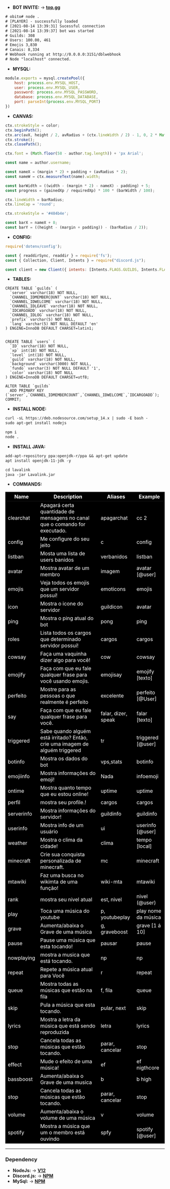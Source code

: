 - **BOT INVITE:** &rarr; **[top.gg](https://top.gg/bot/530879398488834060)**


```diff
# obito# node .
# [PLAYER] - successfully loaded
# [2021-08-14 13:39:31] Sucessful connection
# [2021-08-14 13:39:37] bot was started
# Guilds: 308
# Users: 100.00, 461
# Emojis 3,830
# Canais: 8,334
# Webhook running at http://0.0.0.0:3151/dblwebhook
# Node "localhost" connected.
```

- **MYSQL:** 
```javascript
module.exports = mysql.createPool({
    host: process.env.MYSQL_HOST,
    user: process.env.MYSQL_USER,
    password: process.env.MYSQL_PASSWORD,
    database: process.env.MYSQL_DATABASE,
    port: parseInt(process.env.MYSQL_PORT)
})
```

- **CANVAS:** 
```javascript
ctx.strokeStyle = color;
ctx.beginPath();
ctx.arc(avX, height / 2, avRadius + (ctx.lineWidth / 2) - 1, 0, 2 * Math.PI);
ctx.stroke();
ctx.closePath();

ctx.font = (Math.floor(58 - author.tag.length)) + 'px Arial';

const name = author.username;

const nameX = (margin * 2) + padding + (avRadius * 2);
const nameW = ctx.measureText(name).width;

const barWidth = ((width - (margin * 2) - nameX) - padding) + 5;
const progress = (gainedXp / requiredXp) * 100 * (barWidth / 100);

ctx.lineWidth = barRadius;
ctx.lineCap = 'round';

ctx.strokeStyle = '#484b4e';

const barX = nameX + 8;
const barY = ((height - (margin + padding)) - (barRadius / 2));
```

- **CONFIG:** 
```javascript
require('dotenv/config');

const { readdirSync, readdir } = require('fs');
const { Collection, Client, Intents } = require("discord.js");

const client = new Client({ intents: [Intents.FLAGS.GUILDS, Intents.FLAGS.GUILD_MESSAGES] });
```

- **TABLES:** 
```mysql
CREATE TABLE `guilds` (
  `server` varchar(18) NOT NULL,
  `CHANNEL_IDMEMBERCOUNT` varchar(18) NOT NULL,
  `CHANNEL_IDWELCOME` varchar(18) NOT NULL,
  `CHANNEL_IDLEAVE` varchar(18) NOT NULL,
  `IDCARGOADD` varchar(18) NOT NULL,
  `CHANNEL_IDLOG` varchar(18) NOT NULL,
  `prefix` varchar(5) NOT NULL,
  `lang` varchar(5) NOT NULL DEFAULT 'en'
) ENGINE=InnoDB DEFAULT CHARSET=latin1;


CREATE TABLE `users` (
  `ID` varchar(18) NOT NULL,
  `xp` int(18) NOT NULL,
  `level` int(18) NOT NULL,
  `guild` varchar(18) NOT NULL,
  `background` varchar(3000) NOT NULL,
  `fundo` varchar(3) NOT NULL DEFAULT '1',
  `color` varchar(18) NOT NULL
) ENGINE=InnoDB DEFAULT CHARSET=utf8;

ALTER TABLE `guilds`
  ADD PRIMARY KEY (`server`,`CHANNEL_IDMEMBERCOUNT`,`CHANNEL_IDWELCOME`,`IDCARGOADD`);
COMMIT;
```


- **INSTALL NODE:** 
```diff
curl -sL https://deb.nodesource.com/setup_14.x | sudo -E bash - 
sudo apt-get install nodejs 

npm i
node .
```

- **INSTALL JAVA:** 
```diff
add-apt-repository ppa:openjdk-r/ppa && apt-get update
apt install openjdk-11-jdk -y

cd lavalink
java -jar Lavalink.jar
```
- **COMMANDS:** 
<table style="background: #000000; color: #fff;">
    <thead>
        <tr>
            <th scope="col">Name</th>
            <th scope="col">Description</th>
            <th scope="col">Aliases</th>
            <th scope="col">Example</th>
        </tr>
    </thead>
    <tbody>
        <tr>
            <td>clearchat</td>
            <td>Apagará certa quantidade de mensagens no canal que o comando for executado.</td>
            <td>apagarchat</td>
            <td>cc 2</td>
        </tr>
        <tr>
            <td>config</td>
            <td>Me configure do seu jeito</td>
            <td>c</td>
            <td>config </td>
        </tr>
        <tr>
            <td>listban</td>
            <td>Mosta uma lista de users banidos</td>
            <td>verbanidos</td>
            <td>listban</td>
        </tr>
        <tr>
            <td>avatar</td>
            <td>Mostra avatar de um membro</td>
            <td>imagem</td>
            <td>avatar [@user]</td>
        </tr>
        <tr>
            <td>emojis</td>
            <td>Veja todos os emojis que um servidor possuí!</td>
            <td>emoticons</td>
            <td>emojis</td>
        </tr>
        <tr>
            <td>icon</td>
            <td>Mostra o icone do servidor</td>
            <td>guildicon</td>
            <td>avatar</td>
        </tr>
        <tr>
            <td>ping</td>
            <td>Mostra o ping atual do bot</td>
            <td>pong</td>
            <td>ping</td>
        </tr>
        <tr>
            <td>roles</td>
            <td>Lista todos os cargos que determinado servidor possuí!</td>
            <td>cargos</td>
            <td>cargos</td>
        </tr>
        <tr>
            <td>cowsay</td>
            <td>Faça uma vaquinha dizer algo para você!</td>
            <td>cow</td>
            <td>cowsay
                <Mensagem>
            </td>
        </tr>
        <tr>
            <td>emojify</td>
            <td>Faça com que eu fale qualquer frase para você usando emojis.</td>
            <td>emojisay</td>
            <td>emojify [texto]</td>
        </tr>
        <tr>
            <td>perfeito</td>
            <td>Mostre para as pessoas o que realmente é perfeito</td>
            <td>excelente</td>
            <td>perfeito [@User]</td>
        </tr>
        <tr>
            <td>say</td>
            <td>Faça com que eu fale qualquer frase para você.</td>
            <td>falar, dizer, speak</td>
            <td>falar [texto]</td>
        </tr>
        <tr>
            <td>triggered</td>
            <td>Sabe quando alguém está irritado? Então, crie uma imagem de alguém triggered</td>
            <td>tr</td>
            <td>triggered [@user]</td>
        </tr>
        <tr>
            <td>botinfo</td>
            <td>Mostra os dados do bot</td>
            <td>vps,stats</td>
            <td>botinfo</td>
        </tr>
        <tr>
            <td>emojiinfo</td>
            <td>Mostra informações do emoji!</td>
            <td>Nada</td>
            <td>infoemoji</td>
        </tr>
        <tr>
            <td>ontime</td>
            <td>Mostra quanto tempo que eu estou online!</td>
            <td>uptime</td>
            <td>uptime</td>
        </tr>
        <tr>
            <td>perfil</td>
            <td>mostra seu profile.!</td>
            <td>cargos</td>
            <td>cargos</td>
        </tr>
        <tr>
            <td>serverinfo</td>
            <td>Mostra informações do servidor!</td>
            <td>guildinfo</td>
            <td>guildinfo</td>
        </tr>
        <tr>
            <td>userinfo</td>
            <td>Mostra info de um usuário</td>
            <td>ui</td>
            <td>userinfo [@user]</td>
        </tr>
        <tr>
            <td>weather</td>
            <td>Mostra o clima da cidade!</td>
            <td>clima</td>
            <td>tempo [local]</td>
        </tr>
        <tr>
            <td>minecraft</td>
            <td>Crie sua conquista personalizada de minecraft.</td>
            <td>mc</td>
            <td>minecraft</td>
        </tr>
        <tr>
            <td>mtawiki</td>
            <td>Faz uma busca no wikimta de uma função!</td>
            <td>wiki-mta</td>
            <td>mtawiki</td>
        </tr>
        <tr>
            <td>rank</td>
            <td>mostra seu nivel atual</td>
            <td>est, nivel</td>
            <td>nivel (@user)</td>
        </tr>
        <tr>
            <td>play</td>
            <td>Toca uma música do youtube</td>
            <td>p, youtubeplay</td>
            <td>play nome da música</td>
        </tr>
        <tr>
            <td>grave</td>
            <td>Aumenta/abaixa o Grave de uma música</td>
            <td>g, graveboost</td>
            <td>grave [1 á 10]</td>
        </tr>
        <tr>
            <td>pause</td>
            <td>Pause uma música que esta tocando!</td>
            <td>pausar</td>
            <td>pause</td>
        </tr>
        <tr>
            <td>nowplaying</td>
            <td>mostra a musica que está tocando.</td>
            <td>np</td>
            <td>np</td>
        </tr>
        <tr>
            <td>repeat </td>
            <td>Repete a música atual para Você</td>
            <td>r</td>
            <td>repeat</td>
        </tr>
        <tr>
            <td>queue</td>
            <td>Mostra todas as músicas que estão na fila</td>
            <td>f, fila</td>
            <td>queue</td>
        </tr>
        <tr>
            <td>skip</td>
            <td>Pula a música que esta tocando.</td>
            <td>pular, next</td>
            <td>skip</td>
        </tr>
        <tr>
            <td>lyrics</td>
            <td>Mostra a letra da música que está sendo reproduzida</td>
            <td>letra</td>
            <td>lyrics</td>
        </tr>
        <tr>
            <td>stop</td>
            <td>Cancela todas as músicas que estão tocando.</td>
            <td>parar, cancelar</td>
            <td>stop</td>
        </tr>
        <tr>
            <td>effect</td>
            <td>Mude o efeito de uma música!</td>
            <td>ef</td>
            <td>ef nigthcore</td>
        </tr>
        <tr>
            <td>bassboost </td>
            <td>Aumenta/abaixa o Grave de uma musica</td>
            <td>b</td>
            <td>b high</td>
        </tr>
        <tr>
            <td>stop</td>
            <td>Cancela todas as músicas que estão tocando.</td>
            <td>parar, cancelar</td>
            <td>stop</td>
        </tr>
        <tr>
            <td>volume</td>
            <td>Aumenta/abaixa o volume de uma música</td>
            <td>v</td>
            <td>volume</td>
        </tr>
        <tr>
            <td>spotify</td>
            <td>Mostra a música que um o membro está ouvindo</td>
            <td>spfy</td>
            <td>spotify [@user]</td>
        </tr>
        <tr>
    </tbody>
</table>
<hr>

### **Dependency**
- **NodeJs:** &rarr; **[V12](https://nodejs.org/en/)**
- **Discord.js:** &rarr; **[NPM](https://www.npmjs.com/package/discord.js)**
- **MySql:** &rarr; **[NPM](https://www.npmjs.com/package/mysql)**
